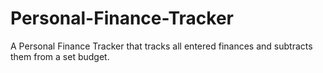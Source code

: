 # Personal-Finance-Tracker
A Personal Finance Tracker that tracks all entered finances and subtracts them from a set budget.
